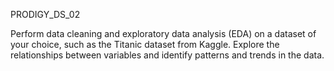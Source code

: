 PRODIGY_DS_02

Perform data cleaning and exploratory data analysis (EDA) on a dataset of your choice, such as the Titanic dataset from Kaggle.
Explore the relationships between variables and identify patterns and trends in the data.

